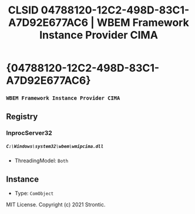 ﻿---
title: "CLSID 04788120-12C2-498D-83C1-A7D92E677AC6 | WBEM Framework Instance Provider CIMA"
excerpt: What is COM-Object CLSID 04788120-12C2-498D-83C1-A7D92E677AC6?
---

# {04788120-12C2-498D-83C1-A7D92E677AC6}

### `WBEM Framework Instance Provider CIMA`

## Registry


### InprocServer32

##### `C:\Windows\system32\wbem\wmipcima.dll`
* ThreadingModel: `Both`

## Instance

* Type: `ComObject`

MIT License. Copyright (c) 2021 Strontic.


